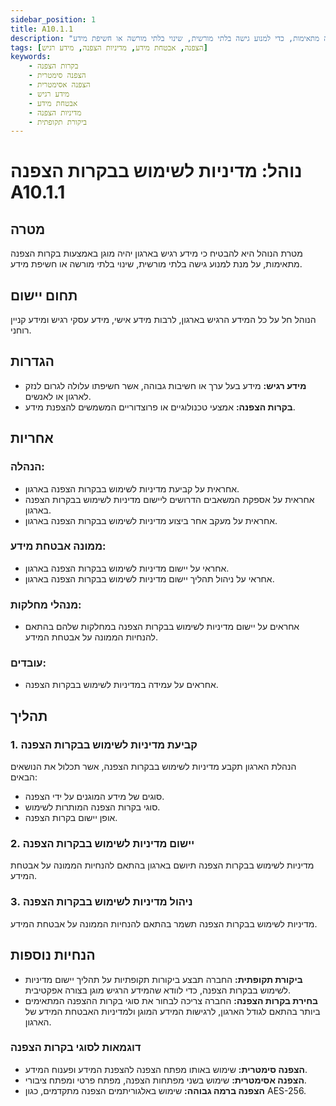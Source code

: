 ```yaml
---
sidebar_position: 1
title: A10.1.1
description: "נוהל המבטיח שמידע רגיש בארגון יהיה מוגן באמצעות בקרות הצפנה מתאימות, כדי למנוע גישה בלתי מורשית, שינוי בלתי מורשה או חשיפת מידע."
tags: [הצפנה, אבטחת מידע, מדיניות הצפנה, מידע רגיש]
keywords:
    - בקרות הצפנה
    - הצפנה סימטרית
    - הצפנה אסימטרית
    - מידע רגיש
    - אבטחת מידע
    - מדיניות הצפנה
    - ביקורת תקופתית
---
```


# נוהל: מדיניות לשימוש בבקרות הצפנה A10.1.1

## מטרה
מטרת הנוהל היא להבטיח כי מידע רגיש בארגון יהיה מוגן באמצעות בקרות הצפנה מתאימות, על מנת למנוע גישה בלתי מורשית, שינוי בלתי מורשה או חשיפת מידע.

## תחום יישום
הנוהל חל על כל המידע הרגיש בארגון, לרבות מידע אישי, מידע עסקי רגיש ומידע קניין רוחני.

## הגדרות
- **מידע רגיש:** מידע בעל ערך או חשיבות גבוהה, אשר חשיפתו עלולה לגרום לנזק לארגון או לאנשים.
- **בקרות הצפנה:** אמצעי טכנולוגיים או פרוצדוריים המשמשים להצפנת מידע.

## אחריות
### הנהלה:
- אחראית על קביעת מדיניות לשימוש בבקרות הצפנה בארגון.
- אחראית על אספקת המשאבים הדרושים ליישום מדיניות לשימוש בבקרות הצפנה בארגון.
- אחראית על מעקב אחר ביצוע מדיניות לשימוש בבקרות הצפנה בארגון.

### ממונה אבטחת מידע:
- אחראי על יישום מדיניות לשימוש בבקרות הצפנה בארגון.
- אחראי על ניהול תהליך יישום מדיניות לשימוש בבקרות הצפנה בארגון.

### מנהלי מחלקות:
- אחראים על יישום מדיניות לשימוש בבקרות הצפנה במחלקות שלהם בהתאם להנחיות הממונה על אבטחת המידע.

### עובדים:
- אחראים על עמידה במדיניות לשימוש בבקרות הצפנה.

## תהליך
### 1. קביעת מדיניות לשימוש בבקרות הצפנה
הנהלת הארגון תקבע מדיניות לשימוש בבקרות הצפנה, אשר תכלול את הנושאים הבאים:
- סוגים של מידע המוגנים על ידי הצפנה.
- סוגי בקרות הצפנה המותרות לשימוש.
- אופן יישום בקרות הצפנה.

### 2. יישום מדיניות לשימוש בבקרות הצפנה
מדיניות לשימוש בבקרות הצפנה תיושם בארגון בהתאם להנחיות הממונה על אבטחת המידע.

### 3. ניהול מדיניות לשימוש בבקרות הצפנה
מדיניות לשימוש בבקרות הצפנה תשמר בהתאם להנחיות הממונה על אבטחת המידע.

## הנחיות נוספות
- **ביקורת תקופתית:** החברה תבצע ביקורות תקופתיות על תהליך יישום מדיניות לשימוש בבקרות הצפנה, כדי לוודא שהמידע הרגיש מוגן בצורה אפקטיבית.
- **בחירת בקרות הצפנה:** החברה צריכה לבחור את סוגי בקרות ההצפנה המתאימים ביותר בהתאם לגודל הארגון, לרגישות המידע המוגן ולמדיניות האבטחת המידע של הארגון.

### דוגמאות לסוגי בקרות הצפנה
- **הצפנה סימטרית:** שימוש באותו מפתח הצפנה להצפנת המידע ופענוח המידע.
- **הצפנה אסימטרית:** שימוש בשני מפתחות הצפנה, מפתח פרטי ומפתח ציבורי.
- **הצפנה ברמה גבוהה:** שימוש באלגוריתמים הצפנה מתקדמים, כגון AES-256.

